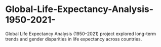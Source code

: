 # Global-Life-Expectancy-Analysis-1950-2021-
Global Life Expectancy Analysis (1950–2021) project explored long-term trends and gender disparities in life expectancy across countries.
